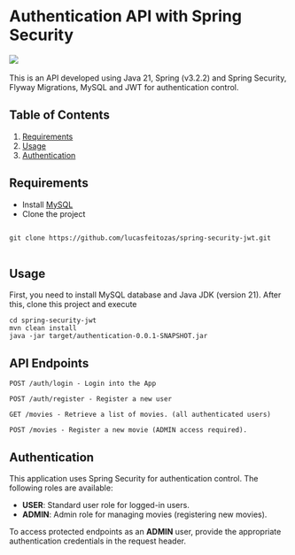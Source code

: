# Authentication API with Spring Security
<img src="https://img.shields.io/badge/Java-ED8B00?style=for-the-badge&logo=openjdk&logoColor=white">
<img src="https://img.shields.io/badge/MySQL-00000F?style=for-the-badge&logo=mysql&logoColor=white
" alt="">
<img src="https://img.shields.io/badge/Spring-6DB33F?style=for-the-badge&logo=spring&logoColor=white
" alt="">
<img src="https://img.shields.io/badge/IntelliJ_IDEA-000000.svg?style=for-the-badge&logo=intellij-idea&logoColor=white
" alt="">
<p>
This is an API developed using Java 21, Spring (v3.2.2) and Spring Security, Flyway Migrations, MySQL and JWT for authentication control.
</p>

## Table of Contents
1. [Requirements](#requirements)
2. [Usage](#usage)
3. [Authentication](#authentication)

## Requirements
* Install [MySQL](https://www.mysql.com/downloads/)
* Clone the project
<pre>
<code>
git clone https://github.com/lucasfeitozas/spring-security-jwt.git
</code>
</pre>

## Usage
First, you need to install MySQL database and Java JDK (version 21). After this, clone this project and execute
```
cd spring-security-jwt
mvn clean install
java -jar target/authentication-0.0.1-SNAPSHOT.jar
```

## API Endpoints

``` 
POST /auth/login - Login into the App

POST /auth/register - Register a new user

GET /movies - Retrieve a list of movies. (all authenticated users)

POST /movies - Register a new movie (ADMIN access required).
```

##  Authentication
This application uses Spring Security for authentication control. The following roles are available:
* **USER**: Standard user role for logged-in users.
* **ADMIN**: Admin role for managing movies (registering new movies).

To access protected endpoints as an **ADMIN** user, provide the appropriate authentication credentials in the request header.
